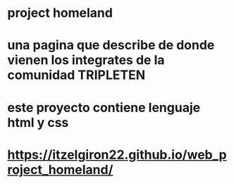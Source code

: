 # project homeland

# una pagina que describe de donde vienen los integrates de la comunidad TRIPLETEN

# este proyecto contiene lenguaje html y css

# https://itzelgiron22.github.io/web_project_homeland/
